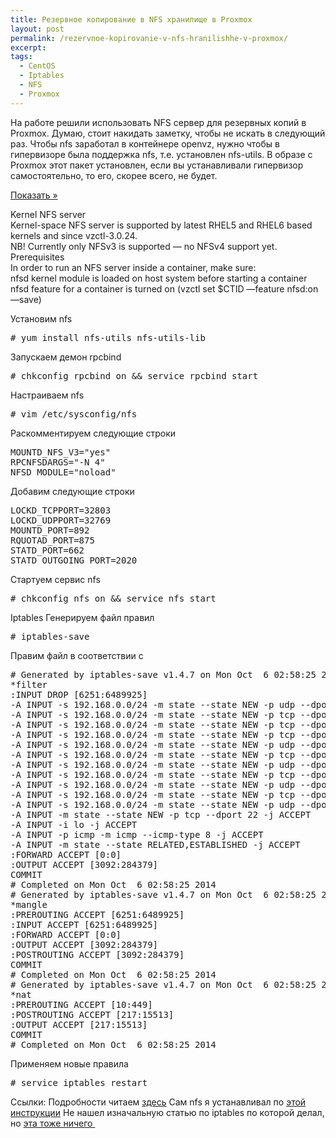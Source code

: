 ```yaml
---
title: Резервное копирование в NFS хранилище в Proxmox
layout: post
permalink: /rezervnoe-kopirovanie-v-nfs-hranilishhe-v-proxmox/
excerpt:
tags:
  - CentOS
  - Iptables
  - NFS
  - Proxmox
---
```

На работе решили использовать NFS сервер для резервных копий в Рroxmox. Думаю, стоит накидать заметку, чтобы не искать в следующий раз.
Чтобы nfs заработал в контейнере openvz, нужно чтобы в гипервизоре была поддержка nfs, т.е. установлен nfs-utils. В образе с Proxmox этот пакет установлен, если вы устанавливали гипервизор самостоятельно, то его, скорее всего, не будет.

<!--more-->

<a class='spoiler-tgl' href='https://doam.ru/rezervnoe-kopirovanie-v-nfs-hranilishhe-v-proxmox/#SID975_1_tgl' id='SID975_1_tgl' rev='blind||Показать »||Скрыть «||300'>Показать »</a>

<div id='SID975_1' class='spoiler-body'>
  <p>
    Kernel NFS server<br /> Kernel-space NFS server is supported by latest RHEL5 and RHEL6 based kernels and since vzctl-3.0.24.<br /> NB! Currently only NFSv3 is supported &#8212; no NFSv4 support yet.<br /> Prerequisites<br /> In order to run an NFS server inside a container, make sure:<br /> nfsd kernel module is loaded on host system before starting a container<br /> nfsd feature for a container is turned on (vzctl set $CTID &#8212;feature nfsd:on &#8212;save)
  </p>
</div>

Установим nfs

<pre># yum install nfs-utils nfs-utils-lib</pre>

Запускаем демон rpcbind

<pre># chkconfig rpcbind on && service rpcbind start</pre>

Настраиваем nfs

<pre># vim /etc/sysconfig/nfs</pre>

Раскомментируем следующие строки

<pre>MOUNTD_NFS_V3="yes"
RPCNFSDARGS="-N 4"
NFSD_MODULE="noload"
</pre>

Добавим следующие строки

<pre>LOCKD_TCPPORT=32803
LOCKD_UDPPORT=32769
MOUNTD_PORT=892
RQUOTAD_PORT=875
STATD_PORT=662
STATD_OUTGOING_PORT=2020
</pre>

Стартуем сервис nfs

<pre># chkconfig nfs on && service nfs start
</pre>

Iptables
Генерируем файл правил

<pre># iptables-save
</pre>

Правим файл в соответствии с

<pre># Generated by iptables-save v1.4.7 on Mon Oct  6 02:58:25 2014
*filter
:INPUT DROP [6251:6489925]
-A INPUT -s 192.168.0.0/24 -m state --state NEW -p udp --dport 111 -j ACCEPT
-A INPUT -s 192.168.0.0/24 -m state --state NEW -p tcp --dport 111 -j ACCEPT
-A INPUT -s 192.168.0.0/24 -m state --state NEW -p tcp --dport 2049 -j ACCEPT
-A INPUT -s 192.168.0.0/24 -m state --state NEW -p tcp --dport 32803 -j ACCEPT
-A INPUT -s 192.168.0.0/24 -m state --state NEW -p udp --dport 32769 -j ACCEPT
-A INPUT -s 192.168.0.0/24 -m state --state NEW -p tcp --dport 892 -j ACCEPT
-A INPUT -s 192.168.0.0/24 -m state --state NEW -p udp --dport 892 -j ACCEPT
-A INPUT -s 192.168.0.0/24 -m state --state NEW -p tcp --dport 875 -j ACCEPT
-A INPUT -s 192.168.0.0/24 -m state --state NEW -p udp --dport 875 -j ACCEPT
-A INPUT -s 192.168.0.0/24 -m state --state NEW -p tcp --dport 662 -j ACCEPT
-A INPUT -s 192.168.0.0/24 -m state --state NEW -p udp --dport 662 -j ACCEPT
-A INPUT -m state --state NEW -p tcp --dport 22 -j ACCEPT
-A INPUT -i lo -j ACCEPT
-A INPUT -p icmp -m icmp --icmp-type 8 -j ACCEPT
-A INPUT -m state --state RELATED,ESTABLISHED -j ACCEPT
:FORWARD ACCEPT [0:0]
:OUTPUT ACCEPT [3092:284379]
COMMIT
# Completed on Mon Oct  6 02:58:25 2014
# Generated by iptables-save v1.4.7 on Mon Oct  6 02:58:25 2014
*mangle
:PREROUTING ACCEPT [6251:6489925]
:INPUT ACCEPT [6251:6489925]
:FORWARD ACCEPT [0:0]
:OUTPUT ACCEPT [3092:284379]
:POSTROUTING ACCEPT [3092:284379]
COMMIT
# Completed on Mon Oct  6 02:58:25 2014
# Generated by iptables-save v1.4.7 on Mon Oct  6 02:58:25 2014
*nat
:PREROUTING ACCEPT [10:449]
:POSTROUTING ACCEPT [217:15513]
:OUTPUT ACCEPT [217:15513]
COMMIT
# Completed on Mon Oct  6 02:58:25 2014
</pre>

Применяем новые правила

<pre># service iptables restart
</pre>

Ссылки:
Подробности читаем <a href="http://openvz.org/NFS_server_inside_container" target="_blank">здесь</a>
Сам nfs я устанавливал по <a href="https://www.digitalocean.com/community/tutorials/how-to-set-up-an-nfs-mount-on-centos-6" target="_blank">этой инструкции</a>
Не нашел изначальную статью по iptables по которой делал, но <a href="http://mcdee.com.au/tutorial-configure-iptables-for-nfs-server-on-centos-6/" target="_blank">эта тоже ничего </a>
